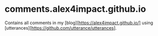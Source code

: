 # comments.alex4impact.github.io
Contains all comments in my [blog][https://alex4impact.github.io/] using [utterances][https://github.com/utterance/utterances].
